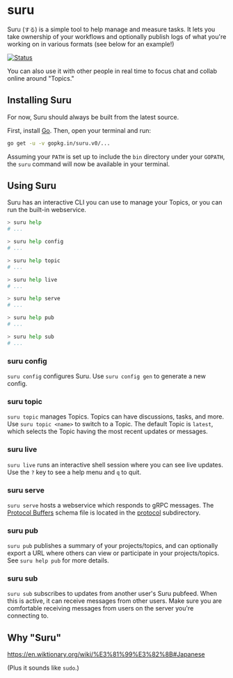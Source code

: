 # suru

Suru (`する`) is a simple tool to help manage and measure tasks.  It
lets you take ownership of your workflows and optionally publish logs of
what you're working on in various formats (see below for an example!)

[![Status](.suru/status.png)](.suru)

You can also use it with other people in real time to focus chat and
collab online around "Topics."

## Installing Suru

For now, Suru should always be built from the latest source.

First, install [Go](https://golang.org/doc/install).  Then, open your
terminal and run:

```sh
go get -u -v gopkg.in/suru.v0/...
```

Assuming your `PATH` is set up to include the `bin` directory under your
`GOPATH`, the `suru` command will now be available in your terminal.

## Using Suru

Suru has an interactive CLI you can use to manage your Topics, or you
can run the built-in webservice.

```sh
> suru help
# ...

> suru help config
# ...

> suru help topic
# ...

> suru help live
# ...

> suru help serve
# ...

> suru help pub
# ...

> suru help sub
# ...
```

### suru config

`suru config` configures Suru.  Use `suru config gen` to generate a new
config.

### suru topic

`suru topic` manages Topics.  Topics can have discussions, tasks, and
more.  Use `suru topic <name>` to switch to a Topic.  The default Topic
is `latest`, which selects the Topic having the most recent updates or
messages.

### suru live

`suru live` runs an interactive shell session where you can see live
updates.  Use the `?` key to see a help menu and `q` to quit.

### suru serve

`suru serve` hosts a webservice which responds to gRPC messages.  The
[Protocol Buffers](https://developers.google.com/protocol-buffers/)
schema file is located in the [protocol](protocol) subdirectory.

### suru pub

`suru pub` publishes a summary of your projects/topics, and can
optionally export a URL where others can view or participate in your
projects/topics.  See `suru help pub` for more details.

### suru sub

`suru sub` subscribes to updates from another user's Suru pubfeed.  When
this is active, it can receive messages from other users.  Make sure you
are comfortable receiving messages from users on the server you're
connecting to.

## Why "Suru"

https://en.wiktionary.org/wiki/%E3%81%99%E3%82%8B#Japanese

(Plus it sounds like `sudo`.)
